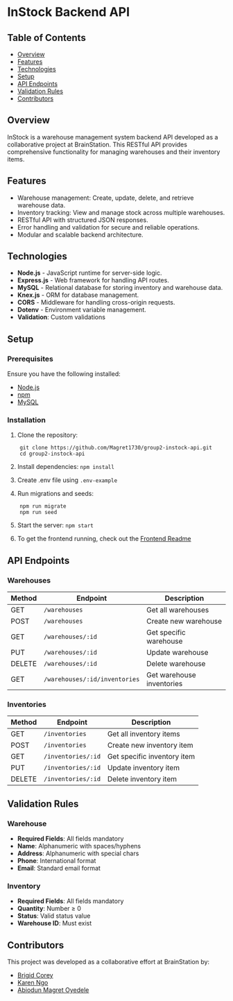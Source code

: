 # InStock Backend API

## Table of Contents
- [Overview](#overview)
- [Features](#features)
- [Technologies](#technologies)
- [Setup](#setup)
- [API Endpoints](#api-endpoints)
- [Validation Rules](#validation-rules)
- [Contributors](#contributors)

## Overview
InStock is a warehouse management system backend API developed as a collaborative project at BrainStation. This RESTful API provides comprehensive functionality for managing warehouses and their inventory items.

## Features
- Warehouse management: Create, update, delete, and retrieve warehouse data.
- Inventory tracking: View and manage stock across multiple warehouses.
- RESTful API with structured JSON responses.
- Error handling and validation for secure and reliable operations.
- Modular and scalable backend architecture.

## Technologies
- **Node.js** - JavaScript runtime for server-side logic.
- **Express.js** - Web framework for handling API routes.
- **MySQL** - Relational database for storing inventory and warehouse data.
- **Knex.js** - ORM for database management.
- **CORS** - Middleware for handling cross-origin requests.
- **Dotenv** - Environment variable management.
- **Validation**: Custom validations

## Setup

### Prerequisites

Ensure you have the following installed:

- [Node.js](https://nodejs.org/)
- [npm](https://www.npmjs.com/)
- [MySQL](https://www.mysql.com/)

### Installation
1. Clone the repository:
```
    git clone https://github.com/Magret1730/group2-instock-api.git
    cd group2-instock-api
```

2. Install dependencies:
``` npm install ```

3. Create .env file using `.env-example`

4. Run migrations and seeds:
```
    npm run migrate
    npm run seed
```

5. Start the server:
``` npm start ```

6. To get the frontend running, check out the [Frontend Readme](https://github.com/kngo/group2-instock)


## API Endpoints

### Warehouses

| Method | Endpoint                      | Description                      |
|--------|-------------------------------|----------------------------------|
| GET    | `/warehouses`                 | Get all warehouses               |
| POST   | `/warehouses`                 | Create new warehouse             |
| GET    | `/warehouses/:id`             | Get specific warehouse           |
| PUT    | `/warehouses/:id`             | Update warehouse                 |
| DELETE | `/warehouses/:id`             | Delete warehouse                 |
| GET    | `/warehouses/:id/inventories` | Get warehouse inventories        |

### Inventories

| Method | Endpoint            | Description                      |
|--------|---------------------|----------------------------------|
| GET    | `/inventories`      | Get all inventory items          |
| POST   | `/inventories`      | Create new inventory item        |
| GET    | `/inventories/:id`  | Get specific inventory item      |
| PUT    | `/inventories/:id`  | Update inventory item            |
| DELETE | `/inventories/:id`  | Delete inventory item            |

## Validation Rules

### Warehouse
- **Required Fields**: All fields mandatory
- **Name**: Alphanumeric with spaces/hyphens
- **Address**: Alphanumeric with special chars
- **Phone**: International format
- **Email**: Standard email format

### Inventory
- **Required Fields**: All fields mandatory
- **Quantity**: Number ≥ 0
- **Status**: Valid status value
- **Warehouse ID**: Must exist

## Contributors
This project was developed as a collaborative effort at BrainStation by:
- [Brigid Corey](https://github.com/digibrigi)
- [Karen Ngo](https://github.com/kngo)
- [Abiodun Magret Oyedele](https://github.com/Magret1730)
